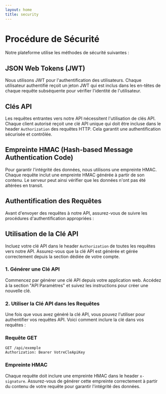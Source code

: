 ```yaml
---
layout: home
title: security
---
```


# Procédure de Sécurité

Notre plateforme utilise les méthodes de sécurité suivantes :

## JSON Web Tokens (JWT)

Nous utilisons JWT pour l'authentification des utilisateurs. Chaque utilisateur authentifié reçoit un jeton JWT qui est inclus dans les en-têtes de chaque requête subséquente pour vérifier l'identité de l'utilisateur.

## Clés API

Les requêtes entrantes vers notre API nécessitent l'utilisation de clés API. Chaque client autorisé reçoit une clé API unique qui doit être incluse dans le header `Authorization` des requêtes HTTP. Cela garantit une authentification sécurisée et contrôlée.

## Empreinte HMAC (Hash-based Message Authentication Code)

Pour garantir l'intégrité des données, nous utilisons une empreinte HMAC. Chaque requête inclut une empreinte HMAC générée à partir de son contenu. Le serveur peut ainsi vérifier que les données n'ont pas été altérées en transit.

## Authentification des Requêtes

Avant d'envoyer des requêtes à notre API, assurez-vous de suivre les procédures d'authentification appropriées :

## Utilisation de la Clé API

Incluez votre clé API dans le header `Authorization` de toutes les requêtes vers notre API. Assurez-vous que la clé API est générée et gérée correctement depuis la section dédiée de votre compte.


### 1. Générer une Clé API

Commencez par générer une clé API depuis votre application web. Accédez à la section "API Paramètres"  et suivez les instructions pour créer une nouvelle clé.

### 2. Utiliser la Clé API dans les Requêtes

Une fois que vous avez généré la clé API, vous pouvez l'utiliser pour authentifier vos requêtes API. Voici comment inclure la clé dans vos requêtes :

### Requête GET

```http
GET /api/exemple
Authorization: Bearer VotreCleApiKey
```




### Empreinte HMAC

Chaque requête doit inclure une empreinte HMAC dans le header `x-signature`. Assurez-vous de générer cette empreinte correctement à partir du contenu de votre requête pour garantir l'intégrité des données.
